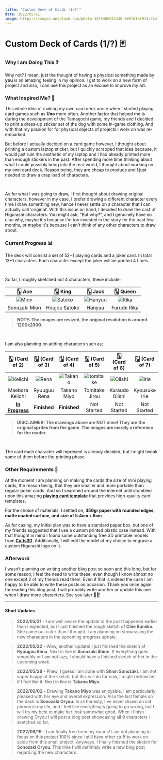 ```yaml
---
title: "Custom Deck of Cards (1/?)"
date: 2022/05/21
image: https://images.unsplash.com/photo-1529480653440-0e5fd1af911c?ixlib=rb-1.2.1&ixid=MnwxMjA3fDB8MHxwaG90by1wYWdlfHx8fGVufDB8fHx8&auto=format&fit=crop&w=500&h=500&q=30
---
```

# Custom Deck of Cards (1/?) 🃏

<h3 id="why-i-am-doing-this">Why I am Doing This ❓</h3>

Why not? I mean, just the thought of having a physical something made by **you** is an amazing feeling in my opinion. I get to work on a new form of project and also, I can use this project as an excuse to improve my art.

<h3 id="what-inspired-me">What Inspired Me? 🤔</h3>

<!-- During the development of the Tamagochi game, my friends and I decided to print a dress-up sticker set of the dog with some in-game clothing. And that re-embarked my obsession with physical copies of projects I work on. Throughout my high school years, I used to print out some of the drawings I made onto sticker paper, and give them to my friends. This time I am planning on making a deck of cards with drawings of my own. -->

This whole idea of making my own card deck arose when I started playing card games such as **Uno** more often.
Another factor that helped me is during the development of the Tamagochi game, my friends and I decided to print a dress-up sticker set of the dog with some in-game clothing. And with that my passion for for physical objects of projects I work on was re-embarked.

But before I actually decided on a card game however, I thought about printing a custom laptop sticker, but I quickly scrapped that idea because, it would just ruin the aesthetic of my laptop and I had already printed more than enough stickers in the past.
After spending more time thinking about what I could possibly bring into the real-world, I thought about working on my own card deck. Reason being, they are cheap to produce and I just needed to draw a crap load of characters.

<br/>

As for what I was going to draw, I first thought about drawing original characters, however in my case, I prefer drawing a different character every time I draw something new, hence I never settle on a character that I can actually call 'original'. With this issue on hand, I decided to draw the cast of Higurashi characters. You might ask; "But why?", and I genuinely have no clue why, maybe it's because I'm too invested in the story for the past few months, or maybe it's because I can't think of any other characters to draw about.

<h3 id="current-progress">Current Progress 📊</h3>

The deck will consist a set of 52+1 playing cards and a joker card. In total 13+1 characters. Each character except the joker will be printed 4 times.

<br/>

So far, I roughly sketched out 4 characters, these include;

|🂡 Ace          |🂮 King           |🂫 Jack           |🂭 Queen      |
|:---------------:|:-----------------:|:-----------------:|:-------------:|
| ![Mion][mion]  |![Satoko][satoko]|![Hanyuu][hanyuu]|![Rika][rika] |
|Sonozaki Mion  |Houjou Satoko    |Hanyuu           |Furude Rika  |

> **NOTE: The images are resized, the original resolution is around 1200x2000.**

<br/>

I am also planning on adding characters such as;

| 🂢 (Card of 2)|🂣 (Card of 3)|🂤 (Card of 4)|🂥 (Card of 5)|🂦 (Card of 6)|🂧 (Card of 7)|🂨 (Card of 8)|🂩 (Card of 9)|🂪 (Card of 10)|🃏 (Joker)|
|:---------------:|:------------:|:-----------:|:--------------:|:--------------:|:--------------:|:-----------:|:--------------:|:--------------:|:--------------:|
| ![Keiichi][keiichi]|![Rena][rena]|![Takano][takano]|![tomitake][tomitake]|![Oiishi][oiishi]|![Irie][irie]|![Chie][chie]|![Shion][shion]|![Satoshi][satoshi]|![Oryou][oryou] |
|Maebara Keiichi   |Ryuuguu Rena|Takano Miyo|Tomitake Jirou       |Kuraudo Oiishi   |Kyousuke Irie|Chie Rumiko|Sonozaki Shion|Houjou Satoshi     |Sonozaki Oryou|
|<ins>**In Progress**</ins>|**Finished**|**Finished**|Not Started|Not Started|Not Started|**Finished**|**Finished**|Not Started|**Finished**|

> **DISCLAIMER: The drawings above are NOT mine! They are the original sprites from the game. The images are merely a reference for the reader.**

<br/>

The card each character will represent is already decided, but I might tweak some of them before the printing phase.

<h3 id="other-requirements">Other Requirements 📝</h3>

At the moment I am planning on making the cards the size of mini playing cards, the reason being, that they are smaller and more portable than regular poker cards.
And so I searched around the internet until stumbled upon this amazing **[playing card template](https://www.magicianmasterclass.com/post/playing-card-template)** that provides high-quality card templates.

For the choice of materials, I settled on, **350gr paper with rounded edges, matte coated surface, and size of 5.4cm x 8cm**.

As for casing, my initial plan was to have a standard paper box, but one of my friends suggested that I use a custom printed plastic case instead. With that thought in mind I found some outstanding free 3D printable models from **[Cults3D](https://cults3d.com/en)**. Additionally, I will edit the model of my choice to engrave a custom Higurashi logo on it.

<h3 id="afterword">Afterword</h3>

I wasn't planning on writing another blog post so soon and this long, but for some reason, I feel the need to write these, even though I know almost no one except 2 of my friends read them. Even if that is indeed the case I am happy to be able to write these posts on occasion. Thank you once again for reading this blog post, I will probably write another or update this one when I draw more characters. See you later 👋🏻!

----

#### Short Updates

> **2022/05/21** - I am well aware the update to the post happened earlier than I expected, but I just finished the rough sketch of **Chie Rumiko**. She came out cuter than I thought. I am planning on showcasing the new characters in the upcoming progress update.

> **2022/05/22** - Wow, another update! I just finished the sketch of **Ryuuguu Rena**. Next in line is **Sonozaki Shion**. If everything goes smoothly or I am not lazy, I should have a finished sketch of her in the upcoming week.

> **2022/05/28** - Phew, I guess I am done with **Shion Sonozaki**. I am not super happy of the sketch, but this will do for now, I might redraw her if I feel like it. Next in line is **Takano Miyo**.

> **2022/06/02** - Drawing **Takano Miyo** was enjoyable, I am particularly pleased with her eye and overall expression. Also the last female on the deck is **Sonozaki Oryou**. In all honesty, I've never drawn an old person in my life, and I feel like everything's going to go wrong, but I will try my best to make her look somewhat good. When I finish drawing Oryou I will post a blog post showcasing all 9 characters I sketched so far.

> **2022/06/19** - I am finally free from my exams! I am not planning to focus on this project 100% since I still have other stuff to work on aside from this small project. Anyways, I finally finished the sketch for **Sonozaki Oryou**. This time I will definitely write a new blog post regarding the new characters. 

[mion]: https://i.imgur.com/dy8uNCht.png
[satoko]: https://i.imgur.com/IHEVonkt.png
[hanyuu]: https://i.imgur.com/pItxQavt.png
[rika]: https://i.imgur.com/lT1ED93t.png

[chie]: https://i.imgur.com/W9rj2btt.png
[irie]: https://i.imgur.com/FHv7YsPt.png
[keiichi]: https://i.imgur.com/zmLQFYyt.png
[oiishi]: https://i.imgur.com/GvDxBhxt.png
[oryou]: https://i.imgur.com/DrCV3dQt.png
[rena]: https://i.imgur.com/TnknLqLt.png
[satoshi]: https://i.imgur.com/3TAQtHdt.png
[shion]: https://i.imgur.com/nTA2nDCt.png
[takano]: https://i.imgur.com/Jca5nKft.png
[tomitake]: https://i.imgur.com/kWESJA7t.png